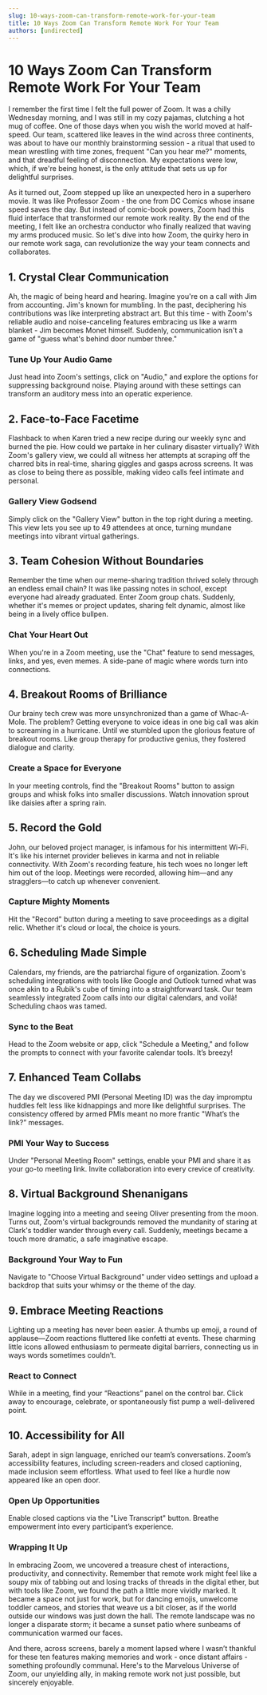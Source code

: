```yaml
---
slug: 10-ways-zoom-can-transform-remote-work-for-your-team
title: 10 Ways Zoom Can Transform Remote Work For Your Team
authors: [undirected]
---
```



# 10 Ways Zoom Can Transform Remote Work For Your Team

I remember the first time I felt the full power of Zoom. It was a chilly Wednesday morning, and I was still in my cozy pajamas, clutching a hot mug of coffee. One of those days when you wish the world moved at half-speed. Our team, scattered like leaves in the wind across three continents, was about to have our monthly brainstorming session - a ritual that used to mean wrestling with time zones, frequent "Can you hear me?" moments, and that dreadful feeling of disconnection. My expectations were low, which, if we're being honest, is the only attitude that sets us up for delightful surprises.

As it turned out, Zoom stepped up like an unexpected hero in a superhero movie. It was like Professor Zoom - the one from DC Comics whose insane speed saves the day. But instead of comic-book powers, Zoom had this fluid interface that transformed our remote work reality. By the end of the meeting, I felt like an orchestra conductor who finally realized that waving my arms produced music. So let's dive into how Zoom, the quirky hero in our remote work saga, can revolutionize the way your team connects and collaborates.

## 1. Crystal Clear Communication

Ah, the magic of being heard and hearing. Imagine you're on a call with Jim from accounting. Jim's known for mumbling. In the past, deciphering his contributions was like interpreting abstract art. But this time - with Zoom's reliable audio and noise-canceling features embracing us like a warm blanket - Jim becomes Monet himself. Suddenly, communication isn't a game of "guess what's behind door number three."

### Tune Up Your Audio Game
Just head into Zoom's settings, click on "Audio," and explore the options for suppressing background noise. Playing around with these settings can transform an auditory mess into an operatic experience.

## 2. Face-to-Face Facetime

Flashback to when Karen tried a new recipe during our weekly sync and burned the pie. How could we partake in her culinary disaster virtually? With Zoom's gallery view, we could all witness her attempts at scraping off the charred bits in real-time, sharing giggles and gasps across screens. It was as close to being there as possible, making video calls feel intimate and personal.

### Gallery View Godsend
Simply click on the "Gallery View" button in the top right during a meeting. This view lets you see up to 49 attendees at once, turning mundane meetings into vibrant virtual gatherings.

## 3. Team Cohesion Without Boundaries

Remember the time when our meme-sharing tradition thrived solely through an endless email chain? It was like passing notes in school, except everyone had already graduated. Enter Zoom group chats. Suddenly, whether it's memes or project updates, sharing felt dynamic, almost like being in a lively office bullpen.

### Chat Your Heart Out
When you're in a Zoom meeting, use the "Chat" feature to send messages, links, and yes, even memes. A side-pane of magic where words turn into connections.

## 4. Breakout Rooms of Brilliance

Our brainy tech crew was more unsynchronized than a game of Whac-A-Mole. The problem? Getting everyone to voice ideas in one big call was akin to screaming in a hurricane. Until we stumbled upon the glorious feature of breakout rooms. Like group therapy for productive genius, they fostered dialogue and clarity.

### Create a Space for Everyone
In your meeting controls, find the "Breakout Rooms" button to assign groups and whisk folks into smaller discussions. Watch innovation sprout like daisies after a spring rain.

## 5. Record the Gold

John, our beloved project manager, is infamous for his intermittent Wi-Fi. It's like his internet provider believes in karma and not in reliable connectivity. With Zoom's recording feature, his tech woes no longer left him out of the loop. Meetings were recorded, allowing him—and any stragglers—to catch up whenever convenient.

### Capture Mighty Moments
Hit the "Record" button during a meeting to save proceedings as a digital relic. Whether it's cloud or local, the choice is yours.

## 6. Scheduling Made Simple

Calendars, my friends, are the patriarchal figure of organization. Zoom's scheduling integrations with tools like Google and Outlook turned what was once akin to a Rubik's cube of timing into a straightforward task. Our team seamlessly integrated Zoom calls into our digital calendars, and voilà! Scheduling chaos was tamed.

### Sync to the Beat
Head to the Zoom website or app, click "Schedule a Meeting," and follow the prompts to connect with your favorite calendar tools. It’s breezy!

## 7. Enhanced Team Collabs

The day we discovered PMI (Personal Meeting ID) was the day impromptu huddles felt less like kidnappings and more like delightful surprises. The consistency offered by armed PMIs meant no more frantic "What’s the link?” messages.

### PMI Your Way to Success
Under "Personal Meeting Room" settings, enable your PMI and share it as your go-to meeting link. Invite collaboration into every crevice of creativity.

## 8. Virtual Background Shenanigans

Imagine logging into a meeting and seeing Oliver presenting from the moon. Turns out, Zoom's virtual backgrounds removed the mundanity of staring at Clark's toddler wander through every call. Suddenly, meetings became a touch more dramatic, a safe imaginative escape.

### Background Your Way to Fun
Navigate to "Choose Virtual Background" under video settings and upload a backdrop that suits your whimsy or the theme of the day.

## 9. Embrace Meeting Reactions

Lighting up a meeting has never been easier. A thumbs up emoji, a round of applause—Zoom reactions fluttered like confetti at events. These charming little icons allowed enthusiasm to permeate digital barriers, connecting us in ways words sometimes couldn’t.

### React to Connect
While in a meeting, find your “Reactions” panel on the control bar. Click away to encourage, celebrate, or spontaneously fist pump a well-delivered point.

## 10. Accessibility for All

Sarah, adept in sign language, enriched our team’s conversations. Zoom’s accessibility features, including screen-readers and closed captioning, made inclusion seem effortless. What used to feel like a hurdle now appeared like an open door.

### Open Up Opportunities
Enable closed captions via the "Live Transcript" button. Breathe empowerment into every participant’s experience.

### Wrapping It Up

In embracing Zoom, we uncovered a treasure chest of interactions, productivity, and connectivity. Remember that remote work might feel like a soupy mix of tabbing out and losing tracks of threads in the digital ether, but with tools like Zoom, we found the path a little more vividly marked. It became a space not just for work, but for dancing emojis, unwelcome toddler cameos, and stories that weave us a bit closer, as if the world outside our windows was just down the hall. The remote landscape was no longer a disparate storm; it became a sunset patio where sunbeams of communication warmed our faces.

And there, across screens, barely a moment lapsed where I wasn’t thankful for these ten features making memories and work - once distant affairs - something profoundly communal. Here's to the Marvelous Universe of Zoom, our unyielding ally, in making remote work not just possible, but sincerely enjoyable.